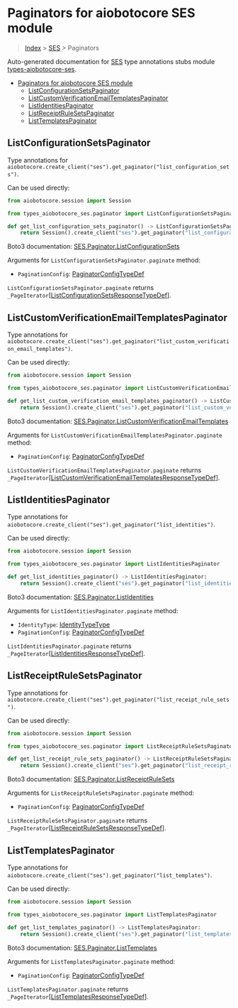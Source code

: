 <a id="paginators-for-aiobotocore-ses-module"></a>

# Paginators for aiobotocore SES module

> [Index](..) > [SES](.) > Paginators

Auto-generated documentation for
[SES](https://boto3.amazonaws.com/v1/documentation/api/latest/reference/services/ses.html#SES)
type annotations stubs module
[types-aiobotocore-ses](https://pypi.org/project/types-aiobotocore-ses/).

- [Paginators for aiobotocore SES module](#paginators-for-aiobotocore-ses-module)
  - [ListConfigurationSetsPaginator](#listconfigurationsetspaginator)
  - [ListCustomVerificationEmailTemplatesPaginator](#listcustomverificationemailtemplatespaginator)
  - [ListIdentitiesPaginator](#listidentitiespaginator)
  - [ListReceiptRuleSetsPaginator](#listreceiptrulesetspaginator)
  - [ListTemplatesPaginator](#listtemplatespaginator)

<a id="listconfigurationsetspaginator"></a>

## ListConfigurationSetsPaginator

Type annotations for
`aiobotocore.create_client("ses").get_paginator("list_configuration_sets")`.

Can be used directly:

```python
from aiobotocore.session import Session

from types_aiobotocore_ses.paginator import ListConfigurationSetsPaginator

def get_list_configuration_sets_paginator() -> ListConfigurationSetsPaginator:
    return Session().create_client("ses").get_paginator("list_configuration_sets")
```

Boto3 documentation:
[SES.Paginator.ListConfigurationSets](https://boto3.amazonaws.com/v1/documentation/api/latest/reference/services/ses.html#SES.Paginator.ListConfigurationSets)

Arguments for `ListConfigurationSetsPaginator.paginate` method:

- `PaginationConfig`:
  [PaginatorConfigTypeDef](./type_defs.md#paginatorconfigtypedef)

`ListConfigurationSetsPaginator.paginate` returns
`_PageIterator`\[[ListConfigurationSetsResponseTypeDef](./type_defs.md#listconfigurationsetsresponsetypedef)\].

<a id="listcustomverificationemailtemplatespaginator"></a>

## ListCustomVerificationEmailTemplatesPaginator

Type annotations for
`aiobotocore.create_client("ses").get_paginator("list_custom_verification_email_templates")`.

Can be used directly:

```python
from aiobotocore.session import Session

from types_aiobotocore_ses.paginator import ListCustomVerificationEmailTemplatesPaginator

def get_list_custom_verification_email_templates_paginator() -> ListCustomVerificationEmailTemplatesPaginator:
    return Session().create_client("ses").get_paginator("list_custom_verification_email_templates")
```

Boto3 documentation:
[SES.Paginator.ListCustomVerificationEmailTemplates](https://boto3.amazonaws.com/v1/documentation/api/latest/reference/services/ses.html#SES.Paginator.ListCustomVerificationEmailTemplates)

Arguments for `ListCustomVerificationEmailTemplatesPaginator.paginate` method:

- `PaginationConfig`:
  [PaginatorConfigTypeDef](./type_defs.md#paginatorconfigtypedef)

`ListCustomVerificationEmailTemplatesPaginator.paginate` returns
`_PageIterator`\[[ListCustomVerificationEmailTemplatesResponseTypeDef](./type_defs.md#listcustomverificationemailtemplatesresponsetypedef)\].

<a id="listidentitiespaginator"></a>

## ListIdentitiesPaginator

Type annotations for
`aiobotocore.create_client("ses").get_paginator("list_identities")`.

Can be used directly:

```python
from aiobotocore.session import Session

from types_aiobotocore_ses.paginator import ListIdentitiesPaginator

def get_list_identities_paginator() -> ListIdentitiesPaginator:
    return Session().create_client("ses").get_paginator("list_identities")
```

Boto3 documentation:
[SES.Paginator.ListIdentities](https://boto3.amazonaws.com/v1/documentation/api/latest/reference/services/ses.html#SES.Paginator.ListIdentities)

Arguments for `ListIdentitiesPaginator.paginate` method:

- `IdentityType`: [IdentityTypeType](./literals.md#identitytypetype)
- `PaginationConfig`:
  [PaginatorConfigTypeDef](./type_defs.md#paginatorconfigtypedef)

`ListIdentitiesPaginator.paginate` returns
`_PageIterator`\[[ListIdentitiesResponseTypeDef](./type_defs.md#listidentitiesresponsetypedef)\].

<a id="listreceiptrulesetspaginator"></a>

## ListReceiptRuleSetsPaginator

Type annotations for
`aiobotocore.create_client("ses").get_paginator("list_receipt_rule_sets")`.

Can be used directly:

```python
from aiobotocore.session import Session

from types_aiobotocore_ses.paginator import ListReceiptRuleSetsPaginator

def get_list_receipt_rule_sets_paginator() -> ListReceiptRuleSetsPaginator:
    return Session().create_client("ses").get_paginator("list_receipt_rule_sets")
```

Boto3 documentation:
[SES.Paginator.ListReceiptRuleSets](https://boto3.amazonaws.com/v1/documentation/api/latest/reference/services/ses.html#SES.Paginator.ListReceiptRuleSets)

Arguments for `ListReceiptRuleSetsPaginator.paginate` method:

- `PaginationConfig`:
  [PaginatorConfigTypeDef](./type_defs.md#paginatorconfigtypedef)

`ListReceiptRuleSetsPaginator.paginate` returns
`_PageIterator`\[[ListReceiptRuleSetsResponseTypeDef](./type_defs.md#listreceiptrulesetsresponsetypedef)\].

<a id="listtemplatespaginator"></a>

## ListTemplatesPaginator

Type annotations for
`aiobotocore.create_client("ses").get_paginator("list_templates")`.

Can be used directly:

```python
from aiobotocore.session import Session

from types_aiobotocore_ses.paginator import ListTemplatesPaginator

def get_list_templates_paginator() -> ListTemplatesPaginator:
    return Session().create_client("ses").get_paginator("list_templates")
```

Boto3 documentation:
[SES.Paginator.ListTemplates](https://boto3.amazonaws.com/v1/documentation/api/latest/reference/services/ses.html#SES.Paginator.ListTemplates)

Arguments for `ListTemplatesPaginator.paginate` method:

- `PaginationConfig`:
  [PaginatorConfigTypeDef](./type_defs.md#paginatorconfigtypedef)

`ListTemplatesPaginator.paginate` returns
`_PageIterator`\[[ListTemplatesResponseTypeDef](./type_defs.md#listtemplatesresponsetypedef)\].
